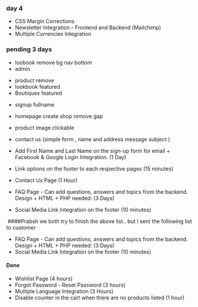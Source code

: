 ### day 4
- CSS Margin Corrections
- Newsletter Integration - Frontend and Backend (Mailchimp)
- Multiple Currencies Integration 

###  pending 3 days
- loobook remove bg nav bottom
- admin
 * product remove 
 * lookbook featured 
 * Boutiques featured
- signup fullname
- homepage create shop remove gap
- product image clickable
- contact us (simple form , name and address message subject )



- Add First Name and Last Name on the sign-up form for email + Facebook & Google Login Integration. (1 Day)
- Link options on the footer to each respective pages (15 minutes)
- Contact Us Page (1 Hour)
- FAQ Page - Can add questions, answers and topics from the backend. Design + HTML + PHP needed: (3 Days)
- Social Media Link Integration on the footer (10 minutes)


 ####Prabsh we both try to finish the above list.. but I sent the following list to customer     
 
- FAQ Page - Can add questions, answers and topics from the backend. Design + HTML + PHP needed: (3 Days)
- Social Media Link Integration on the footer (10 minutes)

#### Done 
- Wishlist Page (4 hours)
- Forgot Password - Reset Password (3 hours)
- Multiple Language Integration (3 Hours)
- Disable counter in the cart when there are no products listed (1 hour)
